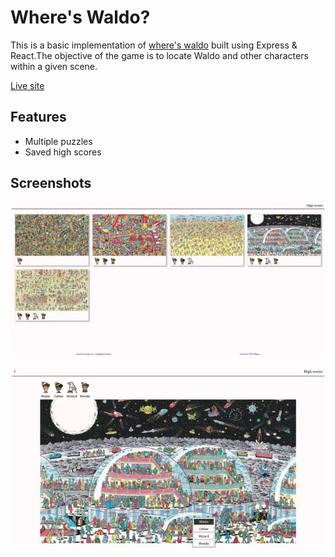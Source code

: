 # Where's Waldo?

This is a basic implementation of [where's waldo](https://en.wikipedia.org/wiki/Where's_Wally%3F) built using Express & React.The objective of the game is to locate Waldo and other characters within a given scene.

[Live site](https://how-is-waldo.netlify.app/)

## Features

- Multiple puzzles
- Saved high scores

## Screenshots

![screenshot](./screenshot2.webp)

![screenshot](./screenshot.webp)
